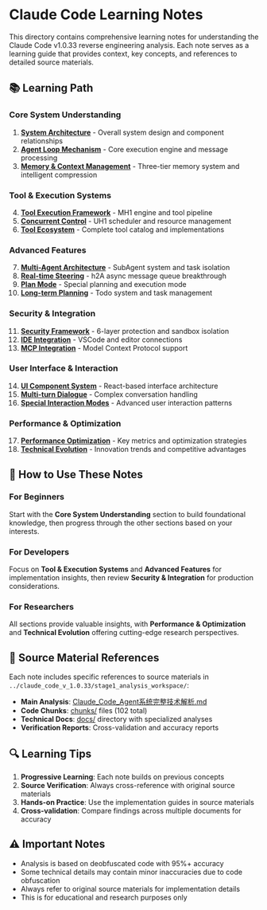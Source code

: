 # Claude Code Learning Notes

This directory contains comprehensive learning notes for understanding the Claude Code v1.0.33 reverse engineering analysis. Each note serves as a learning guide that provides context, key concepts, and references to detailed source materials.

## 📚 Learning Path

### Core System Understanding
1. **[System Architecture](./01_core_system/01_system_architecture.md)** - Overall system design and component relationships
2. **[Agent Loop Mechanism](./01_core_system/02_agent_loop_mechanism.md)** - Core execution engine and message processing
3. **[Memory & Context Management](./01_core_system/03_memory_context_management.md)** - Three-tier memory system and intelligent compression

### Tool & Execution Systems  
4. **[Tool Execution Framework](./02_tool_systems/01_tool_execution_framework.md)** - MH1 engine and tool pipeline
5. **[Concurrent Control](./02_tool_systems/02_concurrent_control.md)** - UH1 scheduler and resource management
6. **[Tool Ecosystem](./02_tool_systems/03_tool_ecosystem.md)** - Complete tool catalog and implementations

### Advanced Features
7. **[Multi-Agent Architecture](./03_advanced_features/01_multi_agent_architecture.md)** - SubAgent system and task isolation
8. **[Real-time Steering](./03_advanced_features/02_realtime_steering.md)** - h2A async message queue breakthrough
9. **[Plan Mode](./03_advanced_features/03_plan_mode.md)** - Special planning and execution mode
10. **[Long-term Planning](./03_advanced_features/04_longterm_planning.md)** - Todo system and task management

### Security & Integration
11. **[Security Framework](./04_security_integration/01_security_framework.md)** - 6-layer protection and sandbox isolation
12. **[IDE Integration](./04_security_integration/02_ide_integration.md)** - VSCode and editor connections
13. **[MCP Integration](./04_security_integration/03_mcp_integration.md)** - Model Context Protocol support

### User Interface & Interaction
14. **[UI Component System](./05_ui_interaction/01_ui_component_system.md)** - React-based interface architecture
15. **[Multi-turn Dialogue](./05_ui_interaction/02_multiturn_dialogue.md)** - Complex conversation handling
16. **[Special Interaction Modes](./05_ui_interaction/03_special_interaction_modes.md)** - Advanced user interaction patterns

### Performance & Optimization
17. **[Performance Optimization](./06_performance/01_performance_optimization.md)** - Key metrics and optimization strategies
18. **[Technical Evolution](./06_performance/02_technical_evolution.md)** - Innovation trends and competitive advantages

## 🎯 How to Use These Notes

### For Beginners
Start with the **Core System Understanding** section to build foundational knowledge, then progress through the other sections based on your interests.

### For Developers
Focus on **Tool & Execution Systems** and **Advanced Features** for implementation insights, then review **Security & Integration** for production considerations.

### For Researchers
All sections provide valuable insights, with **Performance & Optimization** and **Technical Evolution** offering cutting-edge research perspectives.

## 📖 Source Material References

Each note includes specific references to source materials in `../claude_code_v_1.0.33/stage1_analysis_workspace/`:

- **Main Analysis**: [Claude_Code_Agent系统完整技术解析.md](../claude_code_v_1.0.33/stage1_analysis_workspace/Claude_Code_Agent系统完整技术解析.md)
- **Code Chunks**: [chunks/](../claude_code_v_1.0.33/stage1_analysis_workspace/chunks/) files (102 total)
- **Technical Docs**: [docs/](../claude_code_v_1.0.33/stage1_analysis_workspace/docs/) directory with specialized analyses
- **Verification Reports**: Cross-validation and accuracy reports

## 🔍 Learning Tips

1. **Progressive Learning**: Each note builds on previous concepts
2. **Source Verification**: Always cross-reference with original source materials
3. **Hands-on Practice**: Use the implementation guides in source materials
4. **Cross-validation**: Compare findings across multiple documents for accuracy

## ⚠️ Important Notes

- Analysis is based on deobfuscated code with 95%+ accuracy
- Some technical details may contain minor inaccuracies due to code obfuscation
- Always refer to original source materials for implementation details
- This is for educational and research purposes only
